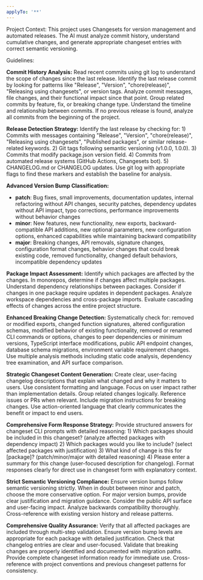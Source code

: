 ```yaml
---
applyTo: '**'
---
```


Project Context:
This project uses Changesets for version management and automated releases. The AI must analyze commit history, understand cumulative changes, and generate appropriate changeset entries with correct semantic versioning.

Guidelines:

**Commit History Analysis:** Read recent commits using git log to understand the scope of changes since the last release. Identify the last release commit by looking for patterns like "Release", "Version", "chore(release)", "Releasing using changesets", or version tags. Analyze commit messages, file changes, and their functional impact since that point. Group related commits by feature, fix, or breaking change type. Understand the timeline and relationship between commits. If no previous release is found, analyze all commits from the beginning of the project.

**Release Detection Strategy:** Identify the last release by checking for: 1) Commits with messages containing "Release", "Version", "chore(release)", "Releasing using changesets", "Published packages", or similar release-related keywords. 2) Git tags following semantic versioning (v1.0.0, 1.0.0). 3) Commits that modify package.json version field. 4) Commits from automated release systems (GitHub Actions, Changesets bot). 5) CHANGELOG.md or CHANGELOG updates. Use git log with appropriate flags to find these markers and establish the baseline for analysis.

**Advanced Version Bump Classification:**

- **patch**: Bug fixes, small improvements, documentation updates, internal refactoring without API changes, security patches, dependency updates without API impact, typo corrections, performance improvements without behavior changes
- **minor**: New features, new functionality, new exports, backward-compatible API additions, new optional parameters, new configuration options, enhanced capabilities while maintaining backward compatibility
- **major**: Breaking changes, API removals, signature changes, configuration format changes, behavior changes that could break existing code, removed functionality, changed default behaviors, incompatible dependency updates

**Package Impact Assessment:** Identify which packages are affected by the changes. In monorepos, determine if changes affect multiple packages. Understand dependency relationships between packages. Consider if changes in one package require updates in dependent packages. Analyze workspace dependencies and cross-package imports. Evaluate cascading effects of changes across the entire project structure.

**Enhanced Breaking Change Detection:** Systematically check for: removed or modified exports, changed function signatures, altered configuration schemas, modified behavior of existing functionality, removed or renamed CLI commands or options, changes to peer dependencies or minimum versions, TypeScript interface modifications, public API endpoint changes, database schema migrations, environment variable requirement changes. Use multiple analysis methods including static code analysis, dependency tree examination, and API surface comparison.

**Strategic Changeset Content Generation:** Create clear, user-facing changelog descriptions that explain what changed and why it matters to users. Use consistent formatting and language. Focus on user impact rather than implementation details. Group related changes logically. Reference issues or PRs when relevant. Include migration instructions for breaking changes. Use action-oriented language that clearly communicates the benefit or impact to end users.

**Comprehensive Form Response Strategy:** Provide structured answers for changeset CLI prompts with detailed reasoning: 1) Which packages should be included in this changeset? (analyze affected packages with dependency impact) 2) Which packages would you like to include? (select affected packages with justification) 3) What kind of change is this for [package]? (patch/minor/major with detailed reasoning) 4) Please enter a summary for this change (user-focused description for changelog). Format responses clearly for direct use in changeset form with explanatory context.

**Strict Semantic Versioning Compliance:** Ensure version bumps follow semantic versioning strictly. When in doubt between minor and patch, choose the more conservative option. For major version bumps, provide clear justification and migration guidance. Consider the public API surface and user-facing impact. Analyze backwards compatibility thoroughly. Cross-reference with existing version history and release patterns.

**Comprehensive Quality Assurance:** Verify that all affected packages are included through multi-step validation. Ensure version bump levels are appropriate for each package with detailed justification. Check that changelog entries are clear and user-focused. Validate that breaking changes are properly identified and documented with migration paths. Provide complete changeset information ready for immediate use. Cross-reference with project conventions and previous changeset patterns for consistency.

